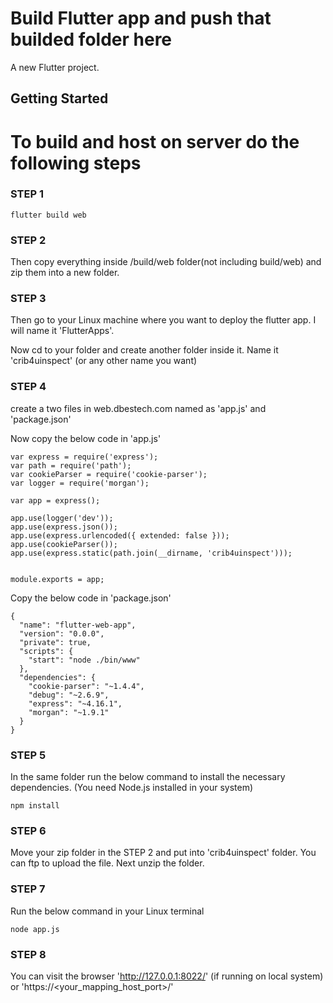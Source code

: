 # Build Flutter app and push that builded folder here

A new Flutter project.

## Getting Started

# To build and host on server do the following steps

### STEP 1

```flutter build web```

### STEP 2

Then copy everything inside /build/web  folder(not including build/web) and zip them into a new folder.

### STEP 3

Then go to your Linux machine where you want to deploy the flutter app. I will name it 'FlutterApps'. 

Now cd to your folder and create another folder inside it. Name it 'crib4uinspect' (or any other name you want)

### STEP 4

create a two files in web.dbestech.com named as 'app.js' and 'package.json'

Now copy the below code in 'app.js'

```
var express = require('express');
var path = require('path');
var cookieParser = require('cookie-parser');
var logger = require('morgan');

var app = express();

app.use(logger('dev'));
app.use(express.json());
app.use(express.urlencoded({ extended: false }));
app.use(cookieParser());
app.use(express.static(path.join(__dirname, 'crib4uinspect')));


module.exports = app;

```


Copy the below code in 'package.json'

```
{
  "name": "flutter-web-app",
  "version": "0.0.0",
  "private": true,
  "scripts": {
    "start": "node ./bin/www"
  },
  "dependencies": {
    "cookie-parser": "~1.4.4",
    "debug": "~2.6.9",
    "express": "~4.16.1",
    "morgan": "~1.9.1"
  }
}
```


### STEP 5

In the same folder run the below command to install the necessary dependencies.
(You need Node.js installed in your system)
```
npm install

```

### STEP 6

Move your zip folder in the STEP 2 and put into 'crib4uinspect' folder. You can ftp to upload the file. Next unzip the folder.

### STEP 7

Run the below command in your Linux terminal

```
node app.js

```

### STEP 8

You can visit the browser 'http://127.0.0.1:8022/' (if running on local system) or 
'https://<your_mapping_host_port>/' 
